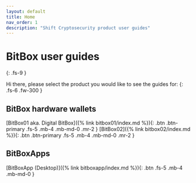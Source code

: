 ```yaml
---
layout: default
title: Home
nav_order: 1
description: "Shift Cryptosecurity product user guides"
---
```


# BitBox user guides
{: .fs-9 }

Hi there, please select the product you would like to see the guides for:
{: .fs-6 .fw-300 }

## BitBox hardware wallets
[BitBox01 aka. Digital BitBox]({% link bitbox01/index.md %}){: .btn .btn-primary .fs-5 .mb-4 .mb-md-0 .mr-2 }
[BitBox02]({% link bitbox02/index.md %}){: .btn .btn-primary .fs-5 .mb-4 .mb-md-0 .mr-2 }


## BitBoxApps
[BitBoxApp (Desktop)]({% link bitboxapp/index.md %}){: .btn .fs-5 .mb-4 .mb-md-0 }
